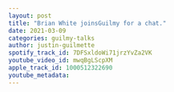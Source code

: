 ```yaml
---
layout: post
title: "Brian White joinsGuilmy for a chat."
date: 2021-03-09
categories: guilmy-talks
author: justin-guilmette
spotify_track_id: 7DFSxldoWi71jrzYvZa2VK
youtube_video_id: mwqBgLScpXM
apple_track_id: 1000512322690
youtube_metadata: 
---
```

